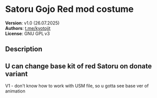 # Satoru Gojo Red mod costume

**Version**: v1.0 (26.07.2025)  
**Authors**: [t.me/kyotojjt](https://t.me/kyotojjt)  
**License**: GNU GPL v3

## Description

U can change base kit of red Satoru on donate variant
---
V1 - don't know how to work with USM file, so u gotta see base ver of animation
